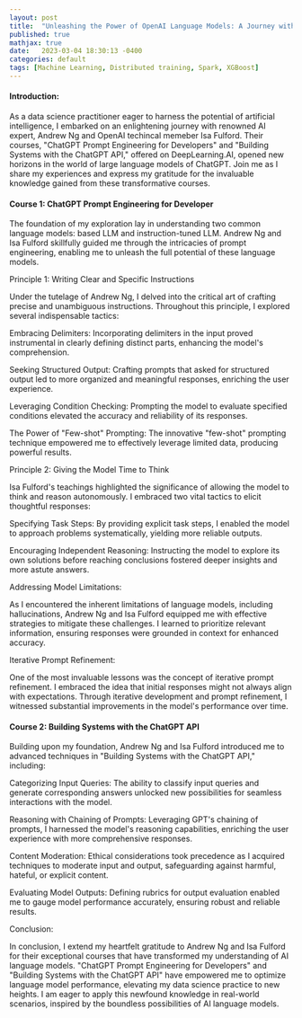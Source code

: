 ```yaml
---
layout: post
title:  "Unleashing the Power of OpenAI Language Models: A Journey with Deeplearning.AI course"
published: true
mathjax: true
date:   2023-03-04 18:30:13 -0400
categories: default
tags: [Machine Learning, Distributed training, Spark, XGBoost]
---
```


#### Introduction:

As a data science practitioner eager to harness the potential of artificial intelligence, I embarked on an enlightening journey with renowned AI expert, Andrew Ng and OpenAI techincal memeber Isa Fulford. Their courses, "ChatGPT Prompt Engineering for Developers" and "Building Systems with the ChatGPT API," offered on DeepLearning.AI, opened new horizons in the world of large language models of ChatGPT. Join me as I share my experiences and express my gratitude for the invaluable knowledge gained from these transformative courses.

#### Course 1: ChatGPT Prompt Engineering for Developer

The foundation of my exploration lay in understanding two common language models: based LLM and instruction-tuned LLM. Andrew Ng and Isa Fulford skillfully guided me through the intricacies of prompt engineering, enabling me to unleash the full potential of these language models.

Principle 1: Writing Clear and Specific Instructions

Under the tutelage of Andrew Ng, I delved into the critical art of crafting precise and unambiguous instructions. Throughout this principle, I explored several indispensable tactics:

Embracing Delimiters: Incorporating delimiters in the input proved instrumental in clearly defining distinct parts, enhancing the model's comprehension.

Seeking Structured Output: Crafting prompts that asked for structured output led to more organized and meaningful responses, enriching the user experience.

Leveraging Condition Checking: Prompting the model to evaluate specified conditions elevated the accuracy and reliability of its responses.

The Power of "Few-shot" Prompting: The innovative "few-shot" prompting technique empowered me to effectively leverage limited data, producing powerful results.

Principle 2: Giving the Model Time to Think

Isa Fulford's teachings highlighted the significance of allowing the model to think and reason autonomously. I embraced two vital tactics to elicit thoughtful responses:

Specifying Task Steps: By providing explicit task steps, I enabled the model to approach problems systematically, yielding more reliable outputs.

Encouraging Independent Reasoning: Instructing the model to explore its own solutions before reaching conclusions fostered deeper insights and more astute answers.

Addressing Model Limitations:

As I encountered the inherent limitations of language models, including hallucinations, Andrew Ng and Isa Fulford equipped me with effective strategies to mitigate these challenges. I learned to prioritize relevant information, ensuring responses were grounded in context for enhanced accuracy.

Iterative Prompt Refinement:

One of the most invaluable lessons was the concept of iterative prompt refinement. I embraced the idea that initial responses might not always align with expectations. Through iterative development and prompt refinement, I witnessed substantial improvements in the model's performance over time.

#### Course 2: Building Systems with the ChatGPT API

Building upon my foundation, Andrew Ng and Isa Fulford introduced me to advanced techniques in "Building Systems with the ChatGPT API," including:

Categorizing Input Queries: The ability to classify input queries and generate corresponding answers unlocked new possibilities for seamless interactions with the model.

Reasoning with Chaining of Prompts: Leveraging GPT's chaining of prompts, I harnessed the model's reasoning capabilities, enriching the user experience with more comprehensive responses.

Content Moderation: Ethical considerations took precedence as I acquired techniques to moderate input and output, safeguarding against harmful, hateful, or explicit content.

Evaluating Model Outputs: Defining rubrics for output evaluation enabled me to gauge model performance accurately, ensuring robust and reliable results.

Conclusion:

In conclusion, I extend my heartfelt gratitude to Andrew Ng and Isa Fulford for their exceptional courses that have transformed my understanding of AI language models. "ChatGPT Prompt Engineering for Developers" and "Building Systems with the ChatGPT API" have empowered me to optimize language model performance, elevating my data science practice to new heights. I am eager to apply this newfound knowledge in real-world scenarios, inspired by the boundless possibilities of AI language models.





